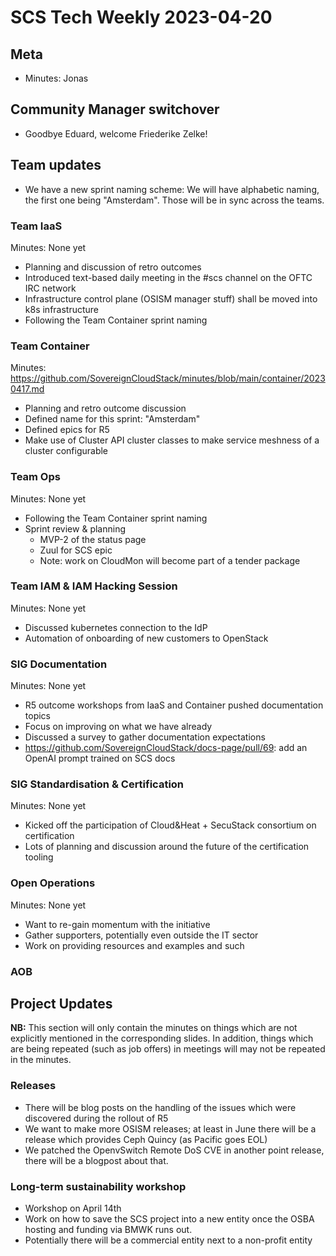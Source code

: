 # SCS Tech Weekly 2023-04-20

## Meta

- Minutes: Jonas

## Community Manager switchover

- Goodbye Eduard, welcome Friederike Zelke!

## Team updates

- We have a new sprint naming scheme: We will have alphabetic naming, the first one being "Amsterdam". Those will be in sync across the teams.

### Team IaaS

Minutes: None yet

- Planning and discussion of retro outcomes
- Introduced text-based daily meeting in the #scs channel on the OFTC IRC network
- Infrastructure control plane (OSISM manager stuff) shall be moved into k8s infrastructure
- Following the Team Container sprint naming

### Team Container

Minutes: https://github.com/SovereignCloudStack/minutes/blob/main/container/20230417.md

- Planning and retro outcome discussion
- Defined name for this sprint: "Amsterdam"
- Defined epics for R5
- Make use of Cluster API cluster classes to make service meshness of a cluster configurable

### Team Ops

Minutes: None yet

- Following the Team Container sprint naming
- Sprint review & planning
  - MVP-2 of the status page
  - Zuul for SCS epic
  - Note: work on CloudMon will become part of a tender package

### Team IAM & IAM Hacking Session

Minutes: None yet

- Discussed kubernetes connection to the IdP
- Automation of onboarding of new customers to OpenStack

### SIG Documentation

Minutes: None yet

- R5 outcome workshops from IaaS and Container pushed documentation topics
- Focus on improving on what we have already
- Discussed a survey to gather documentation expectations
- https://github.com/SovereignCloudStack/docs-page/pull/69: add an OpenAI prompt trained on SCS docs

### SIG Standardisation & Certification

Minutes: None yet

- Kicked off the participation of Cloud&Heat + SecuStack consortium on certification
- Lots of planning and discussion around the future of the certification tooling

### Open Operations

Minutes: None yet

- Want to re-gain momentum with the initiative
- Gather supporters, potentially even outside the IT sector
- Work on providing resources and examples and such

### AOB

## Project Updates

**NB:** This section will only contain the minutes on things which are not explicitly mentioned in the corresponding slides. In addition, things which are being repeated (such as job offers) in meetings will may not be repeated in the minutes.

### Releases

- There will be blog posts on the handling of the issues which were discovered during the rollout of R5
- We want to make more OSISM releases; at least in June there will be a release which provides Ceph Quincy (as Pacific goes EOL)
- We patched the OpenvSwitch Remote DoS CVE in another point release, there will be a blogpost about that.

### Long-term sustainability workshop

- Workshop on April 14th
- Work on how to save the SCS project into a new entity once the OSBA hosting and funding via BMWK runs out.
- Potentially there will be a commercial entity next to a non-profit entity
